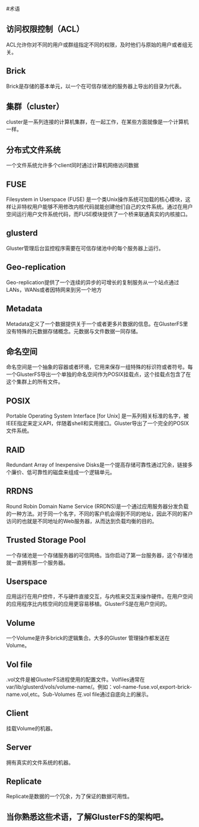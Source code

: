 #术语

## 访问权限控制（ACL）
ACL允许你对不同的用户或群组指定不同的权限，及时他们与原始的用户或者组无关。

## Brick
Brick是存储的基本单元，以一个在可信存储池的服务器上导出的目录为代表。

## 集群（cluster）
cluster是一系列连接的计算机集群，在一起工作，在某些方面就像是一个计算机一样。

## 分布式文件系统
一个文件系统允许多个client同时通过计算机网络访问数据

## FUSE
Filesystem in Userspace (FUSE) 是一个类Unix操作系统可加载的核心模块，这样让非特权用户能够不用修改内核代码就能创建他们自己的文件系统。通过在用户空间运行用户文件系统代码，而FUSE模块提供了一个桥来联通真实的内核接口。

## glusterd
Gluster管理后台监控程序需要在可信存储池中的每个服务器上运行。

## Geo-replication
Geo-replication提供了一个连续的异步的可增长的复制服务从一个站点通过LANs，WANs或者因特网来到另一个地方

## Metadata
Metadata定义了一个数据提供关于一个或者更多片数据的信息。在GlusterFS里没有特殊的元数据存储概念。元数据与文件数据一同存储。

## 命名空间
命名空间是一个抽象的容器或者环境，它用来保存一组特殊的标识符或者符号。每一个GlusterFS导出一个单独的命名空间作为POSIX挂载点，这个挂载点包含了在这个集群上的所有文件。

## POSIX
Portable Operating System Interface [for Unix] 是一系列相关标准的名字，被IEEE指定来定义API，伴随着shell和实用接口。Gluster导出了一个完全的POSIX文件系统。

## RAID
Redundant Array of Inexpensive Disks是一个提高存储可靠性通过冗余，链接多个廉价、低可靠性的磁盘来组成一个逻辑单元。

## RRDNS
Round Robin Domain Name Service (RRDNS)是一个通过应用服务器分发负载的一种方法。对于同一个名字，不同的客户机会得到不同的地址，因此不同的客户访问的也就是不同地址的Web服务器，从而达到负载均衡的目的。

## Trusted Storage Pool
一个存储池是一个存储服务器的可信网络。当你启动了第一台服务器，这个存储池就一直拥有那一个服务器。

## Userspace
应用运行在用户控件，不与硬件直接交互，与内核来交互来操作硬件。在用户空间的应用程序比内核空间的应用更容易移植。GlusterFS是在用户空间的。

## Volume
一个Volume是许多brick的逻辑集合。大多的Gluster 管理操作都发送在Volume。

## Vol file
.vol文件是被GlusterFS进程使用的配置文件。Volfiles通常在var/lib/glusterd/vols/volume-name/。例如：vol-name-fuse.vol,export-brick-name.vol,etc。Sub-Volumes 在.vol file通过自底向上的展示。

## Client
挂载Volume的机器。

## Server
拥有真实的文件系统的机器。

## Replicate
Replicate是数据的一个冗余，为了保证的数据可用性。


## 当你熟悉这些术语，了解GlusterFS的架构吧。

